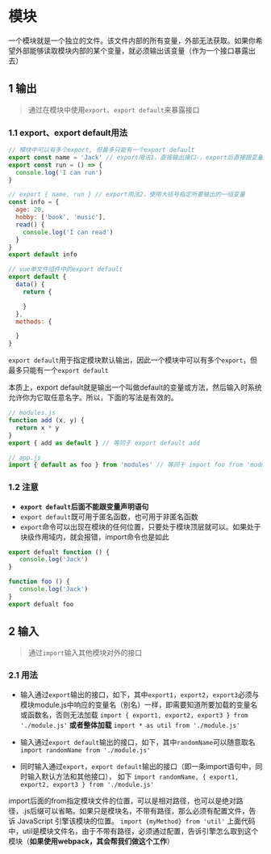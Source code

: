 # 模块

一个模块就是一个独立的文件。该文件内部的所有变量，外部无法获取。如果你希望外部能够读取模块内部的某个变量，就必须输出该变量（作为一个接口暴露出去）

## 1 输出

> 通过在模块中使用`export`、`export default`来暴露接口

### 1.1 export、export default用法
```js
// 模块中可以有多个export, 但最多只能有一个export default
export const name = 'Jack' // export用法1，直接输出接口-，export后直接跟变量声明语句
export const run = () => {
  console.log('I can run')
}

// export { name, run } // export用法2，使用大括号指定所要输出的一组变量
const info = {
  age: 20,
  hobby: ['book', 'music'],
  read() {
    console.log('I can read')
  }
}
export default info
```

```js
// vue单文件组件中的export default
export default {
  data() {
    return {

    }
  },
  methods: {

  }
}
```

`export default`用于指定模块默认输出，因此一个模块中可以有多个`export`，但最多只能有一个`export default`

本质上，export default就是输出一个叫做default的变量或方法，然后输入时系统允许你为它取任意名字。所以，下面的写法是有效的。
```js
// modules.js
function add (x, y) {
  return x * y
}
export { add as default } // 等同于 export default add
```
```js
// app.js
import { default as foo } from 'modules' // 等同于 import foo from 'modules'
```

### 1.2 注意
- **`export default`后面不能跟变量声明语句**
- `export default`既可用于匿名函数，也可用于非匿名函数
- `export`命令可以出现在模块的任何位置，只要处于模块顶层就可以。如果处于块级作用域内，就会报错，import命令也是如此

```js
export defualt function () {
   console.log('Jack')
}
```

```js
function foo () {
   console.log('Jack')
}
export defualt foo
```

## 2 输入
> 通过`import`输入其他模块对外的接口

### 2.1 用法

- 输入通过`export`输出的接口，如下，其中`export1`，`export2`，`export3`必须与模块module.js中响应的变量名（别名）一样，即需要知道所要加载的变量名或函数名，否则无法加载
  `import { export1, export2, export3 } from './module.js'`
  **或者整体加载**
  `import * as util from './module.js'`

- 输入通过`export default`输出的接口，如下，其中`randomName`可以随意取名
  `import randomName from './module.js'`

- 同时输入通过`export`，`export default`输出的接口（即一条import语句中，同时输入默认方法和其他接口）， 如下
  `import randomName, { export1, export2, export3 } from './module.js'`

import后面的from指定模块文件的位置，可以是相对路径，也可以是绝对路径，.js后缀可以省略。如果只是模块名，不带有路径，那么必须有配置文件，告诉 JavaScript 引擎该模块的位置。
`import {myMethod} from 'util'`
上面代码中，util是模块文件名，由于不带有路径，必须通过配置，告诉引擎怎么取到这个模块（**如果使用webpack，其会帮我们做这个工作**）



